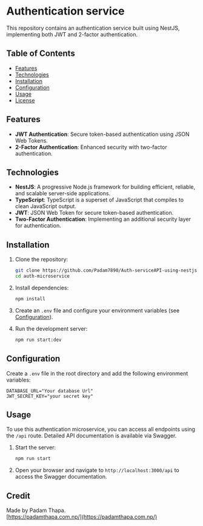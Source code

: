 # Authentication service

This repository contains an authentication service built using NestJS, implementing both JWT and 2-factor authentication.

## Table of Contents

- [Features](#features)
- [Technologies](#technologies)
- [Installation](#installation)
- [Configuration](#configuration)
- [Usage](#usage)
- [License](#license)

## Features

- **JWT Authentication**: Secure token-based authentication using JSON Web Tokens.
- **2-Factor Authentication**: Enhanced security with two-factor authentication.

## Technologies

- **NestJS**: A progressive Node.js framework for building efficient, reliable, and scalable server-side applications.
- **TypeScript**: TypeScript is a superset of JavaScript that compiles to clean JavaScript output.
- **JWT**: JSON Web Token for secure token-based authentication.
- **Two-Factor Authentication**: Implementing an additional security layer for authentication.

## Installation

1. Clone the repository:
    ```bash
    git clone https://github.com/Padam7890/Auth-serviceAPI-using-nestjs.git
    cd auth-microservice
    ```

2. Install dependencies:
    ```bash
    npm install
    ```

3. Create an `.env` file and configure your environment variables (see [Configuration](#configuration)).

4. Run the development server:
    ```bash
    npm run start:dev
    ```

## Configuration

Create a `.env` file in the root directory and add the following environment variables:

```env
DATABASE_URL="Your database Url"
JWT_SECRET_KEY="your secret key"
```

## Usage

To use this authentication microservice, you can access all endpoints using the `/api` route. Detailed API documentation is available via Swagger.

1. Start the server:
    ```bash
    npm run start
    ```

2. Open your browser and navigate to `http://localhost:3000/api` to access the Swagger documentation.

## Credit

Made by Padam Thapa.  
[https://padamthapa.com.np/](https://padamthapa.com.np/)



